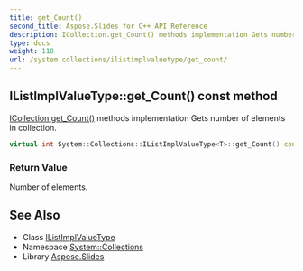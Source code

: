 ```yaml
---
title: get_Count()
second_title: Aspose.Slides for C++ API Reference
description: ICollection.get_Count() methods implementation Gets number of elements in collection.
type: docs
weight: 118
url: /system.collections/ilistimplvaluetype/get_count/
---
```

## IListImplValueType::get_Count() const method


[ICollection.get_Count()](../../icollection/get_count/) methods implementation Gets number of elements in collection.

```cpp
virtual int System::Collections::IListImplValueType<T>::get_Count() const override
```


### Return Value

Number of elements.

## See Also

* Class [IListImplValueType](../)
* Namespace [System::Collections](../../)
* Library [Aspose.Slides](../../../)